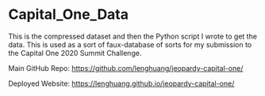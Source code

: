 # Capital_One_Data

This is the compressed dataset and then the Python script I wrote to get the data. This is used as a sort of faux-database of sorts for my submission to the Capital One 2020 Summit Challenge. 

Main GitHub Repo: https://github.com/lenghuang/jeopardy-capital-one/

Deployed Website: https://lenghuang.github.io/jeopardy-capital-one/
